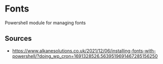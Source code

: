 # Fonts
Powershell module for managing fonts

## Sources

- <https://www.alkanesolutions.co.uk/2021/12/06/installing-fonts-with-powershell/?doing_wp_cron=1691328526.5639519691467285156250>
